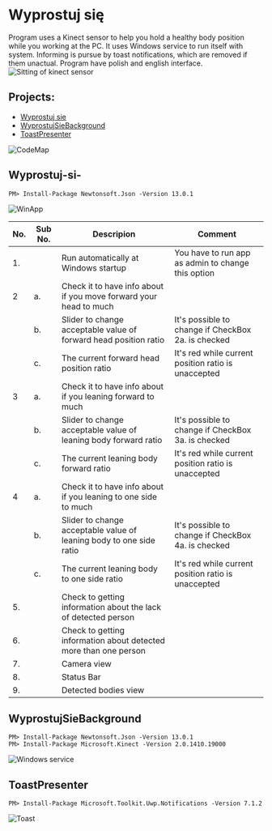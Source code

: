 # Wyprostuj się
Program uses a Kinect sensor to help you hold a healthy body position while you working at the PC. It uses Windows service to run itself with system. Informing is pursue by toast notifications, which are removed if them unactual. Program have polish and english interface.
![Sitting of kinect sensor](https://github.com/user-attachments/assets/19e9b73e-1a58-4886-bccd-53339c4d0f57)

## Projects:
* [Wyprostuj sie](#Wyprostuj-si-)
* [WyprostujSieBackground](#WyprostujSieBackground)
* [ToastPresenter](#ToastPresenter)

![CodeMap](https://github.com/user-attachments/assets/5f5f26e5-eaae-47cd-b939-b8f7f179e7db)

## Wyprostuj-si-

```
PM> Install-Package Newtonsoft.Json -Version 13.0.1
```

![WinApp](https://github.com/ArBom/Wyprostuj-si-/assets/59375967/8c6591ee-750d-4911-b007-dd9b43cdec56)

|No.  | Sub No. | Descripion                                                         | Comment                                            |
|---  | ---     | ---                                                                | ---                                                |
|1.   |         |Run automatically at Windows startup                                |You have to run app as admin to change this option  |
|2    |a.       |Check it to have info about if you move forward your head to much   |
|     |b.       |Slider to change acceptable value of forward head position ratio    |It's possible to change if CheckBox 2a. is checked  |
|     |c.       |The current forward head position ratio                             |It's red while current position ratio is unaccepted |
|3    |a.       |Check it to have info about if you leaning forward to much          |
|     |b.       |Slider to change acceptable value of leaning body forward ratio     |It's possible to change if CheckBox 3a. is checked  |
|     |c.       |The current leaning body forward ratio                              |It's red while current position ratio is unaccepted |
|4    |a.       |Check it to have info about if you leaning to one side to much      |
|     |b.       |Slider to change acceptable value of leaning body to one side ratio |It's possible to change if CheckBox 4a. is checked  |
|     |c.       |The current leaning body to one side ratio                          |It's red while current position ratio is unaccepted |
|5.   |         |Check to getting information about the lack of detected person      |
|6.   |         |Check to getting information about detected more than one person    |
|7.   |         |Camera view                                                         |
|8.   |         |Status Bar                                                          |
|9.   |         |Detected bodies view                                                |
 
 ## WyprostujSieBackground

```
PM> Install-Package Newtonsoft.Json -Version 13.0.1
PM> Install-Package Microsoft.Kinect -Version 2.0.1410.19000
```

![Windows service](https://github.com/user-attachments/assets/e7db07e2-bc06-4aaa-b6d3-251c8ec46c6e)

## ToastPresenter
```
PM> Install-Package Microsoft.Toolkit.Uwp.Notifications -Version 7.1.2
```
![Toast](https://github.com/user-attachments/assets/623c746e-e17a-4aba-a462-454db64cd5ae)
